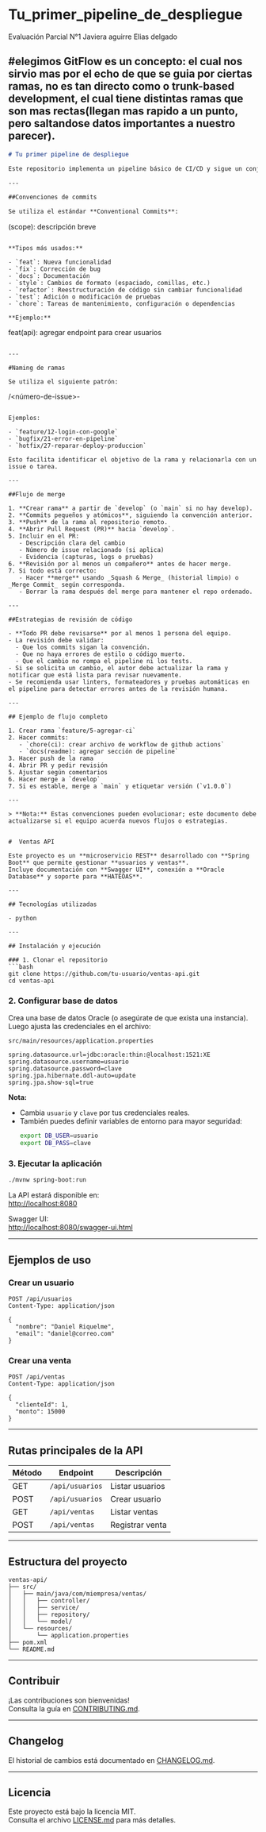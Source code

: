 # Tu_primer_pipeline_de_despliegue
Evaluación Parcial N°1 Javiera aguirre Elias delgado

#elegimos GitFlow es un concepto:
el cual nos sirvio mas por el echo de que se guia por ciertas ramas, no es tan directo como o trunk-based development, el cual tiene distintas ramas que son mas rectas(llegan mas rapido a un punto, pero saltandose datos importantes a nuestro parecer).
---

```markdown
# Tu primer pipeline de despliegue

Este repositorio implementa un pipeline básico de CI/CD y sigue un conjunto de convenciones para commits, flujos de merge, naming de ramas y revisiones de código.

---

##Convenciones de commits

Se utiliza el estándar **Conventional Commits**:

```

<tipo>(scope): descripción breve

```

**Tipos más usados:**

- `feat`: Nueva funcionalidad  
- `fix`: Corrección de bug  
- `docs`: Documentación  
- `style`: Cambios de formato (espaciado, comillas, etc.)  
- `refactor`: Reestructuración de código sin cambiar funcionalidad  
- `test`: Adición o modificación de pruebas  
- `chore`: Tareas de mantenimiento, configuración o dependencias  

**Ejemplo:**

```

feat(api): agregar endpoint para crear usuarios

```

---

#Naming de ramas

Se utiliza el siguiente patrón:

```

<tipo>/\<número-de-issue>-<descripcion-corta>

```

Ejemplos:

- `feature/12-login-con-google`
- `bugfix/21-error-en-pipeline`
- `hotfix/27-reparar-deploy-produccion`

Esto facilita identificar el objetivo de la rama y relacionarla con un issue o tarea.

---

##Flujo de merge

1. **Crear rama** a partir de `develop` (o `main` si no hay develop).  
2. **Commits pequeños y atómicos**, siguiendo la convención anterior.  
3. **Push** de la rama al repositorio remoto.  
4. **Abrir Pull Request (PR)** hacia `develop`.  
5. Incluir en el PR:
   - Descripción clara del cambio
   - Número de issue relacionado (si aplica)
   - Evidencia (capturas, logs o pruebas)
6. **Revisión por al menos un compañero** antes de hacer merge.  
7. Si todo está correcto:
   - Hacer **merge** usando _Squash & Merge_ (historial limpio) o _Merge Commit_ según corresponda.
   - Borrar la rama después del merge para mantener el repo ordenado.

---

##Estrategias de revisión de código

- **Todo PR debe revisarse** por al menos 1 persona del equipo.  
- La revisión debe validar:
  - Que los commits sigan la convención.
  - Que no haya errores de estilo o código muerto.
  - Que el cambio no rompa el pipeline ni los tests.  
- Si se solicita un cambio, el autor debe actualizar la rama y notificar que está lista para revisar nuevamente.  
- Se recomienda usar linters, formateadores y pruebas automáticas en el pipeline para detectar errores antes de la revisión humana.  

---

## Ejemplo de flujo completo

1. Crear rama `feature/5-agregar-ci`  
2. Hacer commits:  
   - `chore(ci): crear archivo de workflow de github actions`
   - `docs(readme): agregar sección de pipeline`  
3. Hacer push de la rama  
4. Abrir PR y pedir revisión  
5. Ajustar según comentarios  
6. Hacer merge a `develop`  
7. Si es estable, merge a `main` y etiquetar versión (`v1.0.0`)

---

> **Nota:** Estas convenciones pueden evolucionar; este documento debe actualizarse si el equipo acuerda nuevos flujos o estrategias.


#  Ventas API

Este proyecto es un **microservicio REST** desarrollado con **Spring Boot** que permite gestionar **usuarios y ventas**.  
Incluye documentación con **Swagger UI**, conexión a **Oracle Database** y soporte para **HATEOAS**.

---

## Tecnologías utilizadas

- python

---

## Instalación y ejecución

### 1. Clonar el repositorio
```bash
git clone https://github.com/tu-usuario/ventas-api.git
cd ventas-api
```

### 2. Configurar base de datos

Crea una base de datos Oracle (o asegúrate de que exista una instancia).  
Luego ajusta las credenciales en el archivo:

`src/main/resources/application.properties`

```properties
spring.datasource.url=jdbc:oracle:thin:@localhost:1521:XE
spring.datasource.username=usuario
spring.datasource.password=clave
spring.jpa.hibernate.ddl-auto=update
spring.jpa.show-sql=true
```

**Nota:**  
- Cambia `usuario` y `clave` por tus credenciales reales.  
- También puedes definir variables de entorno para mayor seguridad:
  ```bash
  export DB_USER=usuario
  export DB_PASS=clave
  ```

### 3. Ejecutar la aplicación
```bash
./mvnw spring-boot:run
```

La API estará disponible en:  
 [http://localhost:8080](http://localhost:8080)

Swagger UI:  
 [http://localhost:8080/swagger-ui.html](http://localhost:8080/swagger-ui.html)

---

##  Ejemplos de uso

### Crear un usuario
```http
POST /api/usuarios
Content-Type: application/json

{
  "nombre": "Daniel Riquelme",
  "email": "daniel@correo.com"
}
```

### Crear una venta
```http
POST /api/ventas
Content-Type: application/json

{
  "clienteId": 1,
  "monto": 15000
}
```

---

##  Rutas principales de la API

| Método | Endpoint        | Descripción                  |
|--------|-----------------|------------------------------|
| GET    | `/api/usuarios` | Listar usuarios              |
| POST   | `/api/usuarios` | Crear usuario                |
| GET    | `/api/ventas`   | Listar ventas                |
| POST   | `/api/ventas`   | Registrar venta              |

---

## Estructura del proyecto
```
ventas-api/
├── src/
│   ├── main/java/com/miempresa/ventas/
│   │   ├── controller/
│   │   ├── service/
│   │   ├── repository/
│   │   └── model/
│   └── resources/
│       └── application.properties
├── pom.xml
└── README.md
```

---

## Contribuir
¡Las contribuciones son bienvenidas!  
Consulta la guía en [CONTRIBUTING.md](CONTRIBUTING.md).

---

##  Changelog
El historial de cambios está documentado en [CHANGELOG.md](CHANGELOG.md).

---

##  Licencia
Este proyecto está bajo la licencia MIT.  
Consulta el archivo [LICENSE.md](LICENSE.md) para más detalles.

